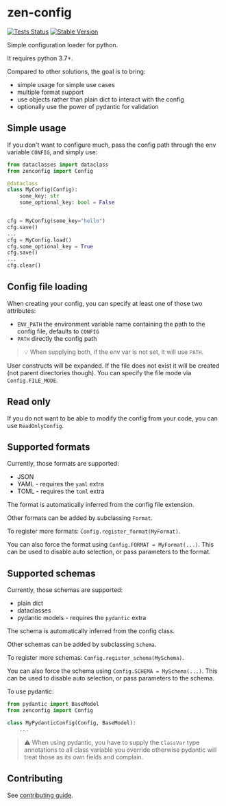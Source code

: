 # zen-config

[![Tests Status](https://github.com/gpajot/zen-config/workflows/Test/badge.svg?branch=main&event=push)](https://github.com/gpajot/zen-config/actions?query=workflow%3ATest+branch%3Amain+event%3Apush)
[![Stable Version](https://img.shields.io/pypi/v/zenconfig?label=stable)](https://pypi.org/project/zenconfig/)

Simple configuration loader for python.

It requires python 3.7+.

Compared to other solutions, the goal is to bring:
- simple usage for simple use cases
- multiple format support
- use objects rather than plain dict to interact with the config
- optionally use the power of pydantic for validation

## Simple usage
If you don't want to configure much, pass the config path through the env variable `CONFIG`, and simply use:
```python
from dataclasses import dataclass
from zenconfig import Config

@dataclass
class MyConfig(Config):
    some_key: str
    some_optional_key: bool = False


cfg = MyConfig(some_key="hello")
cfg.save()
...
cfg = MyConfig.load()
cfg.some_optional_key = True
cfg.save()
...
cfg.clear()
```

## Config file loading
When creating your config, you can specify at least one of those two attributes:
- `ENV_PATH` the environment variable name containing the path to the config file, defaults to `CONFIG`
- `PATH` directly the config path

> 💡 When supplying both, if the env var is not set, it will use `PATH`.

User constructs will be expanded.
If the file does not exist it will be created (not parent directories though).
You can specify the file mode via `Config.FILE_MODE`.

## Read only
If you do not want to be able to modify the config from your code, you can use `ReadOnlyConfig`.

## Supported formats
Currently, those formats are supported:
- JSON
- YAML - requires the `yaml` extra
- TOML - requires the `toml` extra

The format is automatically inferred from the config file extension.

Other formats can be added by subclassing `Format`.

To register more formats: `Config.register_format(MyFormat)`.

You can also force the format using `Config.FORMAT = MyFormat(...)`. This can be used to disable auto selection, or pass parameters to the format. 

## Supported schemas
Currently, those schemas are supported:
- plain dict
- dataclasses
- pydantic models - requires the `pydantic` extra


The schema is automatically inferred from the config class.

Other schemas can be added by subclassing `Schema`.

To register more schemas: `Config.register_schema(MySchema)`.

You can also force the schema using `Config.SCHEMA = MySchema(...)`. This can be used to disable auto selection, or pass parameters to the schema.

To use pydantic:
```python
from pydantic import BaseModel
from zenconfig import Config

class MyPydanticConfig(Config, BaseModel):
    ...
```

> ⚠️ When using pydantic, you have to supply the `ClassVar` type annotations
> to all class variable you override
> otherwise pydantic will treat those as its own fields and complain.

## Contributing
See [contributing guide](https://github.com/gpajot/zen-config/blob/main/CONTRIBUTING.md).
